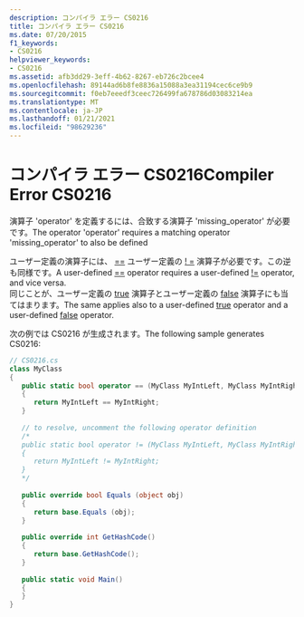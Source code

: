 ```yaml
---
description: コンパイラ エラー CS0216
title: コンパイラ エラー CS0216
ms.date: 07/20/2015
f1_keywords:
- CS0216
helpviewer_keywords:
- CS0216
ms.assetid: afb3dd29-3eff-4b62-8267-eb726c2bcee4
ms.openlocfilehash: 89144ad6b8fe8836a15088a3ea31194cec6ce9b9
ms.sourcegitcommit: f0eb7eeedf3ceec726499fa678786d03083214ea
ms.translationtype: MT
ms.contentlocale: ja-JP
ms.lasthandoff: 01/21/2021
ms.locfileid: "98629236"
---
```

# <a name="compiler-error-cs0216"></a><span data-ttu-id="09a03-103">コンパイラ エラー CS0216</span><span class="sxs-lookup"><span data-stu-id="09a03-103">Compiler Error CS0216</span></span>

<span data-ttu-id="09a03-104">演算子 'operator' を定義するには、合致する演算子 'missing_operator' が必要です。</span><span class="sxs-lookup"><span data-stu-id="09a03-104">The operator 'operator' requires a matching operator 'missing_operator' to also be defined</span></span>  
  
 <span data-ttu-id="09a03-105">ユーザー定義の演算子には、 [==](../language-reference/operators/equality-operators.md#equality-operator-) ユーザー定義の [! =](../language-reference/operators/equality-operators.md#inequality-operator-) 演算子が必要です。この逆も同様です。</span><span class="sxs-lookup"><span data-stu-id="09a03-105">A user-defined [==](../language-reference/operators/equality-operators.md#equality-operator-) operator requires a user-defined [!=](../language-reference/operators/equality-operators.md#inequality-operator-) operator, and vice versa.</span></span>  
 <span data-ttu-id="09a03-106">同じことが、ユーザー定義の [true](../language-reference/operators/true-false-operators.md) 演算子とユーザー定義の [false](../language-reference/operators/true-false-operators.md) 演算子にも当てはまります。</span><span class="sxs-lookup"><span data-stu-id="09a03-106">The same applies also to a user-defined [true](../language-reference/operators/true-false-operators.md) operator and a user-defined [false](../language-reference/operators/true-false-operators.md) operator.</span></span>  
  
 <span data-ttu-id="09a03-107">次の例では CS0216 が生成されます。</span><span class="sxs-lookup"><span data-stu-id="09a03-107">The following sample generates CS0216:</span></span>  
  
```csharp  
// CS0216.cs  
class MyClass  
{  
   public static bool operator == (MyClass MyIntLeft, MyClass MyIntRight)   // CS0216  
   {  
      return MyIntLeft == MyIntRight;  
   }  
  
   // to resolve, uncomment the following operator definition  
   /*  
   public static bool operator != (MyClass MyIntLeft, MyClass MyIntRight)  
   {  
      return MyIntLeft != MyIntRight;  
   }  
   */  
  
   public override bool Equals (object obj)  
   {  
      return base.Equals (obj);  
   }  
  
   public override int GetHashCode()  
   {  
      return base.GetHashCode();  
   }  
  
   public static void Main()  
   {  
   }  
}  
```
